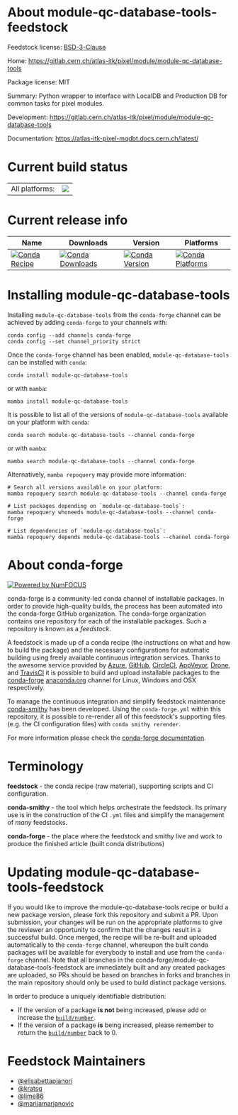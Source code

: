 About module-qc-database-tools-feedstock
========================================

Feedstock license: [BSD-3-Clause](https://github.com/conda-forge/module-qc-database-tools-feedstock/blob/main/LICENSE.txt)

Home: https://gitlab.cern.ch/atlas-itk/pixel/module/module-qc-database-tools

Package license: MIT

Summary: Python wrapper to interface with LocalDB and Production DB for common tasks for pixel modules.

Development: https://gitlab.cern.ch/atlas-itk/pixel/module/module-qc-database-tools

Documentation: https://atlas-itk-pixel-mqdbt.docs.cern.ch/latest/

Current build status
====================


<table><tr><td>All platforms:</td>
    <td>
      <a href="https://dev.azure.com/conda-forge/feedstock-builds/_build/latest?definitionId=25907&branchName=main">
        <img src="https://dev.azure.com/conda-forge/feedstock-builds/_apis/build/status/module-qc-database-tools-feedstock?branchName=main">
      </a>
    </td>
  </tr>
</table>

Current release info
====================

| Name | Downloads | Version | Platforms |
| --- | --- | --- | --- |
| [![Conda Recipe](https://img.shields.io/badge/recipe-module--qc--database--tools-green.svg)](https://anaconda.org/conda-forge/module-qc-database-tools) | [![Conda Downloads](https://img.shields.io/conda/dn/conda-forge/module-qc-database-tools.svg)](https://anaconda.org/conda-forge/module-qc-database-tools) | [![Conda Version](https://img.shields.io/conda/vn/conda-forge/module-qc-database-tools.svg)](https://anaconda.org/conda-forge/module-qc-database-tools) | [![Conda Platforms](https://img.shields.io/conda/pn/conda-forge/module-qc-database-tools.svg)](https://anaconda.org/conda-forge/module-qc-database-tools) |

Installing module-qc-database-tools
===================================

Installing `module-qc-database-tools` from the `conda-forge` channel can be achieved by adding `conda-forge` to your channels with:

```
conda config --add channels conda-forge
conda config --set channel_priority strict
```

Once the `conda-forge` channel has been enabled, `module-qc-database-tools` can be installed with `conda`:

```
conda install module-qc-database-tools
```

or with `mamba`:

```
mamba install module-qc-database-tools
```

It is possible to list all of the versions of `module-qc-database-tools` available on your platform with `conda`:

```
conda search module-qc-database-tools --channel conda-forge
```

or with `mamba`:

```
mamba search module-qc-database-tools --channel conda-forge
```

Alternatively, `mamba repoquery` may provide more information:

```
# Search all versions available on your platform:
mamba repoquery search module-qc-database-tools --channel conda-forge

# List packages depending on `module-qc-database-tools`:
mamba repoquery whoneeds module-qc-database-tools --channel conda-forge

# List dependencies of `module-qc-database-tools`:
mamba repoquery depends module-qc-database-tools --channel conda-forge
```


About conda-forge
=================

[![Powered by
NumFOCUS](https://img.shields.io/badge/powered%20by-NumFOCUS-orange.svg?style=flat&colorA=E1523D&colorB=007D8A)](https://numfocus.org)

conda-forge is a community-led conda channel of installable packages.
In order to provide high-quality builds, the process has been automated into the
conda-forge GitHub organization. The conda-forge organization contains one repository
for each of the installable packages. Such a repository is known as a *feedstock*.

A feedstock is made up of a conda recipe (the instructions on what and how to build
the package) and the necessary configurations for automatic building using freely
available continuous integration services. Thanks to the awesome service provided by
[Azure](https://azure.microsoft.com/en-us/services/devops/), [GitHub](https://github.com/),
[CircleCI](https://circleci.com/), [AppVeyor](https://www.appveyor.com/),
[Drone](https://cloud.drone.io/welcome), and [TravisCI](https://travis-ci.com/)
it is possible to build and upload installable packages to the
[conda-forge](https://anaconda.org/conda-forge) [anaconda.org](https://anaconda.org/)
channel for Linux, Windows and OSX respectively.

To manage the continuous integration and simplify feedstock maintenance
[conda-smithy](https://github.com/conda-forge/conda-smithy) has been developed.
Using the ``conda-forge.yml`` within this repository, it is possible to re-render all of
this feedstock's supporting files (e.g. the CI configuration files) with ``conda smithy rerender``.

For more information please check the [conda-forge documentation](https://conda-forge.org/docs/).

Terminology
===========

**feedstock** - the conda recipe (raw material), supporting scripts and CI configuration.

**conda-smithy** - the tool which helps orchestrate the feedstock.
                   Its primary use is in the construction of the CI ``.yml`` files
                   and simplify the management of *many* feedstocks.

**conda-forge** - the place where the feedstock and smithy live and work to
                  produce the finished article (built conda distributions)


Updating module-qc-database-tools-feedstock
===========================================

If you would like to improve the module-qc-database-tools recipe or build a new
package version, please fork this repository and submit a PR. Upon submission,
your changes will be run on the appropriate platforms to give the reviewer an
opportunity to confirm that the changes result in a successful build. Once
merged, the recipe will be re-built and uploaded automatically to the
`conda-forge` channel, whereupon the built conda packages will be available for
everybody to install and use from the `conda-forge` channel.
Note that all branches in the conda-forge/module-qc-database-tools-feedstock are
immediately built and any created packages are uploaded, so PRs should be based
on branches in forks and branches in the main repository should only be used to
build distinct package versions.

In order to produce a uniquely identifiable distribution:
 * If the version of a package **is not** being increased, please add or increase
   the [``build/number``](https://docs.conda.io/projects/conda-build/en/latest/resources/define-metadata.html#build-number-and-string).
 * If the version of a package **is** being increased, please remember to return
   the [``build/number``](https://docs.conda.io/projects/conda-build/en/latest/resources/define-metadata.html#build-number-and-string)
   back to 0.

Feedstock Maintainers
=====================

* [@elisabettapianori](https://github.com/elisabettapianori/)
* [@kratsg](https://github.com/kratsg/)
* [@lime86](https://github.com/lime86/)
* [@marijamarjanovic](https://github.com/marijamarjanovic/)

